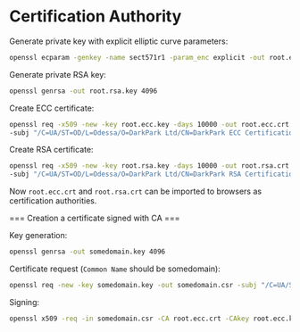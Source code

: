 Certification Authority
=======================

Generate private key with explicit elliptic curve parameters:

```bash
openssl ecparam -genkey -name sect571r1 -param_enc explicit -out root.ecc.key
```

Generate private RSA key:

```bash
openssl genrsa -out root.rsa.key 4096
```

Create ECC certificate:

```bash
openssl req -x509 -new -key root.ecc.key -days 10000 -out root.ecc.crt \
-subj "/C=UA/ST=OD/L=Odessa/O=DarkPark Ltd/CN=DarkPark ECC Certification Authority/emailAddress=darkpark.main@gmail.com"
```

Create RSA certificate:

```bash
openssl req -x509 -new -key root.rsa.key -days 10000 -out root.rsa.crt \
-subj "/C=UA/ST=OD/L=Odessa/O=DarkPark Ltd/CN=DarkPark RSA Certification Authority/emailAddress=darkpark.main@gmail.com"
```

Now `root.ecc.crt` and `root.rsa.crt` can be imported to browsers as certification authorities.


=== Creation a certificate signed with CA ===

Key generation:

```bash
openssl genrsa -out somedomain.key 4096
```

Certificate request (`Common Name` should be somedomain):

```bash
openssl req -new -key somedomain.key -out somedomain.csr -subj "/C=UA/ST=OD/L=Odessa/O=DarkPark Ltd/OU=NAS/CN=somedomain/emailAddress=darkpark.main@gmail.com"
```

Signing:

```bash
openssl x509 -req -in somedomain.csr -CA root.ecc.crt -CAkey root.ecc.key -CAcreateserial -out somedomain.crt -days 5000
```